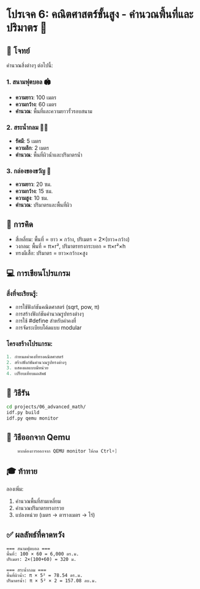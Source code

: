 # โปรเจค 6: คณิตศาสตร์ขั้นสูง - คำนวณพื้นที่และปริมาตร 📐

## 🎯 โจทย์
คำนวณสิ่งต่างๆ ต่อไปนี้:

### 1. สนามฟุตบอล 🏟️
- **ความยาว**: 100 เมตร
- **ความกว้าง**: 60 เมตร
- **คำนวณ**: พื้นที่และความยาวรั้วรอบสนาม

### 2. สระน้ำกลม 🏊‍♀️
- **รัศมี**: 5 เมตร
- **ความลึก**: 2 เมตร
- **คำนวณ**: พื้นที่ผิวน้ำและปริมาตรน้ำ

### 3. กล่องของขวัญ 🎁
- **ความยาว**: 20 ซม.
- **ความกว้าง**: 15 ซม.
- **ความสูง**: 10 ซม.
- **คำนวณ**: ปริมาตรและพื้นที่ผิว

## 🧮 การคิด
- สี่เหลี่ยม: พื้นที่ = ยาว × กว้าง, ปริเมตร = 2×(ยาว+กว้าง)
- วงกลม: พื้นที่ = π×r², ปริมาตรทรงกระบอก = π×r²×h
- ทรงผีเสื้อ: ปริมาตร = ยาว×กว้าง×สูง

## 💻 การเขียนโปรแกรม

### สิ่งที่จะเรียนรู้:
- การใช้ฟังก์ชันคณิตศาสตร์ (sqrt, pow, π)
- การสร้างฟังก์ชันคำนวณรูปทรงต่างๆ
- การใช้ #define สำหรับค่าคงที่
- การจัดระเบียบโค้ดแบบ modular

### โครงสร้างโปรแกรม:
```c
1. กำหนดค่าคงที่ทางคณิตศาสตร์
2. สร้างฟังก์ชันคำนวณรูปทรงต่างๆ
3. แสดงผลแบบมีหน่วย
4. เปรียบเทียบผลลัพธ์
```

## 🚀 วิธีรัน

```bash
cd projects/06_advanced_math/
idf.py build
idf.py qemu monitor
```
## 🚪 วิธีออกจาก Qemu
``` c
    หากต้องการออกจาก QEMU monitor ให้กด Ctrl+]
``` 

## 🎓 ท้าทาย

ลองเพิ่ม:
1. คำนวณพื้นที่สามเหลี่ยม
2. คำนวณปริมาตรทรงกรวย
3. แปลงหน่วย (เมตร → ตารางเมตร → ไร่)

## ✅ ผลลัพธ์ที่คาดหวัง

```
=== สนามฟุตบอล ===
พื้นที่: 100 × 60 = 6,000 ตร.ม.
ปริเมตร: 2×(100+60) = 320 ม.

=== สระน้ำกลม ===
พื้นที่ผิวน้ำ: π × 5² = 78.54 ตร.ม.
ปริมาตรน้ำ: π × 5² × 2 = 157.08 ลบ.ม.
```
